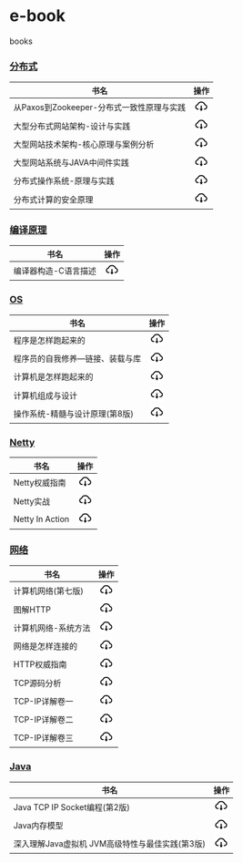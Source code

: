# e-book

books

### [分布式](分布式)

| 书名                           |                                  操作                                  |
|------------------------------|:--------------------------------------------------------------------:|
| 从Paxos到Zookeeper-分布式一致性原理与实践 | [![](./.asserts/download.png)](分布式/从Paxos到Zookeeper-分布式一致性原理与实践.pdf) |
| 大型分布式网站架构-设计与实践              |       [![](./.asserts/download.png)](分布式/大型分布式网站架构-设计与实践.pdf)        |
| 大型网站技术架构-核心原理与案例分析           |      [![](./.asserts/download.png)](分布式/大型网站技术架构-核心原理与案例分析.pdf)      |
| 大型网站系统与JAVA中间件实践             |       [![](./.asserts/download.png)](分布式/大型网站系统与JAVA中间件实践.pdf)       |
| 分布式操作系统-原理与实践                |        [![](./.asserts/download.png)](分布式/分布式操作系统-原理与实践.pdf)         |
| 分布式计算的安全原理                   |          [![](./.asserts/download.png)](分布式/分布式计算的安全原理.pdf)          |     

### [编译原理](编译原理)

| 书名          |                          操作                          |
|-------------|:----------------------------------------------------:|
| 编译器构造-C语言描述 | [![](./.asserts/download.png)](编译原理/编译器构造-C语言描述.pdf) |

### [OS](计算机系统)

| 书名                |                             操作                              |
|-------------------|:-----------------------------------------------------------:|
| 程序是怎样跑起来的         |     [![](./.asserts/download.png)](计算机系统/程序是怎样跑起来的.pdf)     |
| 程序员的自我修养—链接、装载与库  | [![](./.asserts/download.png)](计算机系统/程序员的自我修养—链接、装载与库.pdf)  |
| 计算机是怎样跑起来的        |    [![](./.asserts/download.png)](计算机系统/计算机是怎样跑起来的.pdf)     |
| 计算机组成与设计          | [![](./.asserts/download.png)](计算机系统/计算机组成与设计：硬件、软件接口.pdf)  |
| 操作系统-精髓与设计原理(第8版) | [![](./.asserts/download.png)](计算机系统/操作系统-精髓与设计原理(第8版).pdf) |

### [Netty](netty)

| 书名              |                             操作                             |
|-----------------|:----------------------------------------------------------:|
| Netty权威指南       |    [![](./.asserts/download.png)](netty/Netty权威指南.pdf)     |
| Netty实战         |     [![](./.asserts/download.png)](netty/Netty实战.pdf)      |
| Netty In Action | [![](./.asserts/download.png)](netty/NettyInAction第五版.pdf) |

### [网络](网络)

| 书名         |                        操作                         |
|------------|:-------------------------------------------------:|
| 计算机网络(第七版) | [![](./.asserts/download.png)](网络/计算机网络(第七版).pdf) |
| 图解HTTP     |   [![](./.asserts/download.png)](网络/图解HTTP.pdf)   |
| 计算机网络-系统方法 | [![](./.asserts/download.png)](网络/计算机网络-系统方法.pdf) |
| 网络是怎样连接的   |  [![](./.asserts/download.png)](网络/网络是怎样连接的.pdf)  |
| HTTP权威指南   |  [![](./.asserts/download.png)](网络/HTTP权威指南.pdf)  |
| TCP源码分析    |  [![](./.asserts/download.png)](网络/tcp源码分析.pdf)   |
| TCP-IP详解卷一 | [![](./.asserts/download.png)](网络/TCP-IP详解卷一.pdf) |
| TCP-IP详解卷二 | [![](./.asserts/download.png)](网络/TCP-IP详解卷二.pdf) |
| TCP-IP详解卷三 | [![](./.asserts/download.png)](网络/TCP-IP详解卷三.pdf) |

### [Java](网络)

| 书名                            |                                    操作                                    |
|-------------------------------|:------------------------------------------------------------------------:|
| Java TCP IP Socket编程(第2版)     | [![](./.asserts/download.png)](Java/Java%20TCP%20IP%20Socket编程(第2版).pdf) |
| Java内存模型                      |            [![](./.asserts/download.png)](Java/Java内存模型.pdf)             |
| 深入理解Java虚拟机 JVM高级特性与最佳实践(第3版) | [![](./.asserts/download.png)](Java/深入理解Java虚拟机%20JVM高级特性与最佳实践(第3版).pdf) |
